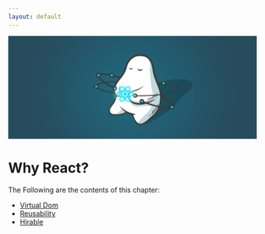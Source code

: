```yaml
---
layout: default
---
```

![IntroImage](/contents02.png)
# Why React?
The Following are the contents of this chapter:
* [Virtual Dom](vdom)
* [Reusability](reusability)
* [Hirable](hirable)